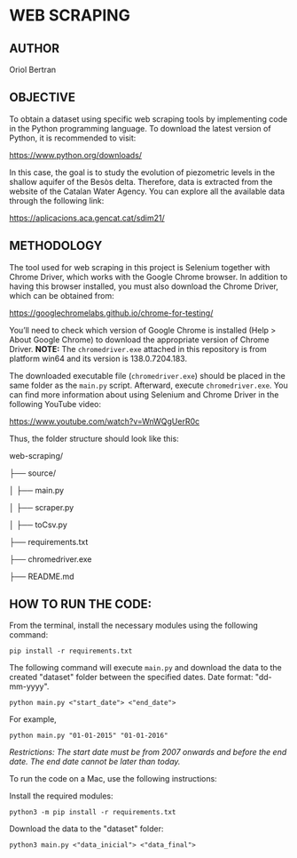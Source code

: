 # WEB SCRAPING
## AUTHOR
Oriol Bertran

## OBJECTIVE
To obtain a dataset using specific web scraping tools by implementing code in the Python programming language. To download the latest version of Python, it is recommended to visit:

https://www.python.org/downloads/

In this case, the goal is to study the evolution of piezometric levels in the shallow aquifer of the Besòs delta. Therefore, data is extracted from the website of the Catalan Water Agency. You can explore all the available data through the following link:

https://aplicacions.aca.gencat.cat/sdim21/

## METHODOLOGY
The tool used for web scraping in this project is Selenium together with Chrome Driver, which works with the Google Chrome browser. In addition to having this browser installed, you must also download the Chrome Driver, which can be obtained from:

https://googlechromelabs.github.io/chrome-for-testing/

You’ll need to check which version of Google Chrome is installed (Help > About Google Chrome) to download the appropriate version of Chrome Driver. **NOTE:** The `chromedriver.exe` attached in this repository is from platform win64 and its version is 138.0.7204.183.

The downloaded executable file (`chromedriver.exe`) should be placed in the same folder as the `main.py` script. Afterward, execute `chromedriver.exe`. You can find more information about using Selenium and Chrome Driver in the following YouTube video:

https://www.youtube.com/watch?v=WnWQgUerR0c

Thus, the folder structure should look like this:

web-scraping/

├── source/

│            ├── main.py
      
│            ├── scraper.py
      
│            ├── toCsv.py
      
├── requirements.txt

├── chromedriver.exe

├── README.md

## HOW TO RUN THE CODE:
From the terminal, install the necessary modules using the following command:

````
pip install -r requirements.txt
````

The following command will execute `main.py` and download the data to the created "dataset" folder between the specified dates. Date format: "dd-mm-yyyy".

````
python main.py <"start_date"> <"end_date">
````

For example,

````
python main.py "01-01-2015" "01-01-2016"
````

*Restrictions: The start date must be from 2007 onwards and before the end date. The end date cannot be later than today.*

To run the code on a Mac, use the following instructions:

Install the required modules:

````
python3 -m pip install -r requirements.txt
````

Download the data to the "dataset" folder:

````
python3 main.py <"data_inicial"> <"data_final">
````


